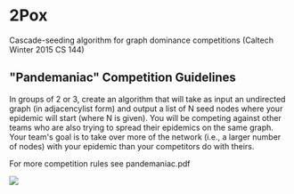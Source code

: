 # 2Pox

Cascade-seeding algorithm for graph dominance competitions (Caltech Winter 2015 CS 144)

## "Pandemaniac" Competition Guidelines

In groups of 2 or 3, create an algorithm that will take as input an undirected graph (in adjacencylist form) and output a list of N seed nodes where your epidemic will start (where N is given).
You will be competing against other teams who are also trying to spread their epidemics on the same graph.
Your team's goal is to take over more of the network (i.e., a larger number of nodes) with your epidemic than your competitors do with theirs.

For more competition rules see pandemaniac.pdf

![](http://i.imgur.com/DJhUzRy.jpg)

